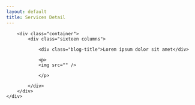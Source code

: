 ```yaml
---
layout: default
title: Services Detail
---
```

    
<div role="main" class="main no-top-padding blog-single-post">    
    <div class="jx-container jx-padding jx-white-bg jx-no-top-margin">
    
        <div class="container">
            <div class="sixteen columns">    
            
                <div class="blog-title">Lorem ipsum dolor sit amet</div>

                <p>
                <img src="" />
                
                </p>
                                
            </div>                 
        </div>
    </div>        
</div>
    